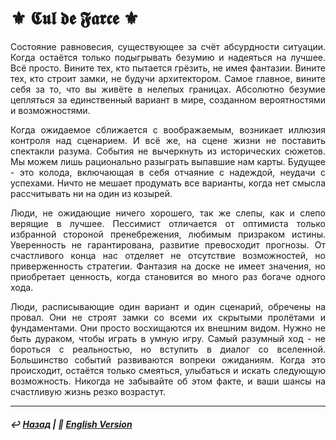 # ⚜️ 𝕮𝖚𝖑 𝖉𝖊 𝕱𝖆𝖗𝖈𝖊 ⚜️

<p align="justify">Состояние равновесия, существующее за счёт абсурдности ситуации. Когда остаётся только подыгрывать безумию и надеяться на лучшее. Всё просто. Вините тех, кто пытается грёзить, не имея фантазии. Вините тех, кто строит замки, не будучи архитектором. Самое главное, вините себя за то, что вы живёте в нелепых границах. Абсолютно безумие цепляться за единственный вариант в мире, созданном вероятностями и возможностями.</p>

<p align="justify">Когда ожидаемое сближается с воображаемым, возникает иллюзия контроля над сценарием. И всё же, на сцене жизни не поставить спектакли разума. События не вычеркнуть из исторических сюжетов. Мы можем лишь рационально разыграть выпавшие нам карты. Будущее - это колода, включающая в себя отчаяние с надеждой, неудачи с успехами. Ничто не мешает продумать все варианты, когда нет смысла рассчитывать ни на один из козырей.</p>

<p align="justify">Люди, не ожидающие ничего хорошего, так же слепы, как и слепо верящие в лучшее. Пессимист отличается от оптимиста только избранной стороной пренебрежения, любимым призраком истины. Уверенность не гарантирована, развитие превосходит прогнозы. От счастливого конца нас отделяет не отсутствие возможностей, но приверженность стратегии. Фантазия на доске не имеет значения, но приобретает ценность, когда становится во много раз богаче одного хода.</p>

<p align="justify">Люди, расписывающие один вариант и один сценарий, обречены на провал. Они не строят замки со всеми их скрытыми пролётами и фундаментами. Они просто восхищаются их внешним видом. Нужно не быть дураком, чтобы играть в умную игру. Самый разумный ход - не бороться с реальностью, но вступить в диалог со вселенной. Большинство событий развиваются вопреки ожиданиям. Когда это происходит, остаётся только смеяться, улыбаться и искать следующую возможность. Никогда не забывайте об этом факте, и ваши шансы на счастливую жизнь резко возрастут.</p>

***

##### ↩️ [Назад](index-2.md) | 🗽 [English Version](cul_de_farce.md)

